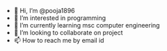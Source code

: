 - 👋 Hi, I’m @pooja1896
- 👀 I’m interested in programming
- 🌱 I’m currently learning msc computer engineering 
- 💞️ I’m looking to collaborate on project
- 📫 How to reach me by email id

<!---
pooja1896/pooja1896 is a ✨ special ✨ repository because its `README.md` (this file) appears on your GitHub profile.
You can click the Preview link to take a look at your changes.
--->
